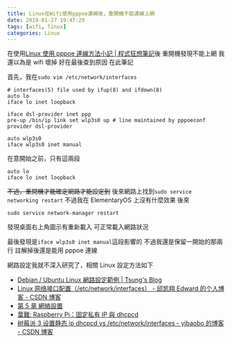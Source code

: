 ```yaml
---
title: Linux在Wifi使用pppoe連線後，重開機不能連線上網
date: 2019-01-27 19:47:29
tags: [wifi, linux]
categories: Linux
---
```


在使用[Linux 使用 pppoe 連線方法小記 | 程式狂想筆記](https://malagege.github.io/blog/2019/01/26/Linux%E4%BD%BF%E7%94%A8pppoe%E9%80%A3%E7%B7%9A%E6%96%B9%E6%B3%95%E5%B0%8F%E8%A8%98/)後
重開機發現不能上網
我還以為是 wifi 壞掉
好在最後查到原因
在此筆記

<!--more-->

首先，我在`sudo vim /etc/network/interfaces`

```
# interfaces(5) file used by ifup(8) and ifdown(8)
auto lo
iface lo inet loopback

iface dsl-provider inet ppp
pre-up /bin/ip link set wlp3s0 up # line maintained by pppoeconf
provider dsl-provider

auto wlp3s0
iface wlp3s0 inet manual
```

在意開始之前，只有這兩段

```
auto lo
iface lo inet loopback
```

~~不過，重開機才能確定網路才能設定到~~
後來網路上找到`sudo service networking restart`
不過我在 ElementaryOS 上沒有什麼效果
後來

```
sudo service network-manager restart
```

發現桌面右上角圖示有重新載入
可正常載入網路狀況

最後發現是`iface wlp3s0 inet manual`這段影響的
不過我還是保留一開始的那兩行
註解掉後還是能用 pppoe 連線

網路設定我就不深入研究了，相關 Linux 設定方法如下

- [Debian / Ubuntu Linux 網路設定範例 | Tsung's Blog](https://blog.longwin.com.tw/2011/02/linux-network-set-example-2011/)
- [Linux 网络接口配置（/etc/network/interfaces） - 邱凯翔 Edward 的个人博客 - CSDN 博客](https://blog.csdn.net/u011077672/article/details/71123319)
- [第 5 章 網絡設置](https://www.debian.org/doc/manuals/debian-reference/ch05.zh-tw.html)
- [葉難: Raspberry Pi：固定私有 IP 與 dhcpcd](http://yehnan.blogspot.com/2016/05/raspberry-piipdhcpcd.html)
- [树莓派 3 设置静态 ip dhcpcd vs /etc/network/interfaces - yjbaobo 的博客 - CSDN 博客](https://blog.csdn.net/yjbaobo/article/details/75146840)
